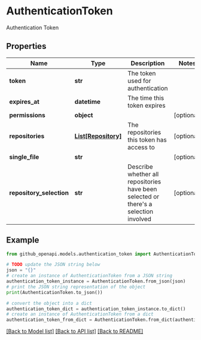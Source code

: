 # AuthenticationToken

Authentication Token

## Properties

Name | Type | Description | Notes
------------ | ------------- | ------------- | -------------
**token** | **str** | The token used for authentication | 
**expires_at** | **datetime** | The time this token expires | 
**permissions** | **object** |  | [optional] 
**repositories** | [**List[Repository]**](Repository.md) | The repositories this token has access to | [optional] 
**single_file** | **str** |  | [optional] 
**repository_selection** | **str** | Describe whether all repositories have been selected or there&#39;s a selection involved | [optional] 

## Example

```python
from github_openapi.models.authentication_token import AuthenticationToken

# TODO update the JSON string below
json = "{}"
# create an instance of AuthenticationToken from a JSON string
authentication_token_instance = AuthenticationToken.from_json(json)
# print the JSON string representation of the object
print(AuthenticationToken.to_json())

# convert the object into a dict
authentication_token_dict = authentication_token_instance.to_dict()
# create an instance of AuthenticationToken from a dict
authentication_token_from_dict = AuthenticationToken.from_dict(authentication_token_dict)
```
[[Back to Model list]](../README.md#documentation-for-models) [[Back to API list]](../README.md#documentation-for-api-endpoints) [[Back to README]](../README.md)



